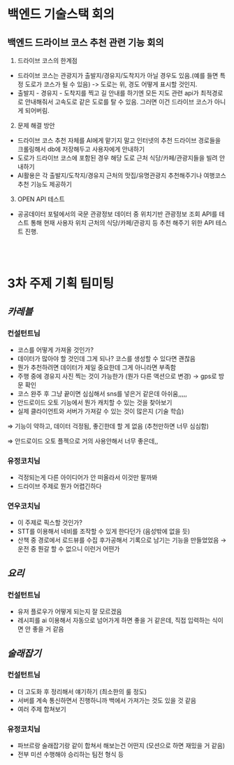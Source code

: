 # 백엔드 기술스택 회의

## 백엔드 드라이브 코스 추천 관련 기능 회의

1. 드라이브 코스의 한계점

- 드라이브 코스는 관광지가 출발지/경유지/도착지가 아닐 경우도 있음.(예를 들면 특정 도로가 코스가 될 수 있음) -> 도로는 위, 경도 어떻게 표시할 것인지.
- 출발지 - 경유지 - 도착지를 찍고 길 안내를 하기엔 모든 지도 관련 api가 최적경로로 안내해줘서 고속도로 같은 도로를 탈 수 있음. 그러면 이건 드라이브 코스가 아니게 되어버림.

2. 문제 해결 방안

- 드라이브 코스 추천 자체를 AI에게 맡기지 말고 인터넷의 추천 드라이브 경로들을 크롤링해서 db에 저장해두고 사용자에게 안내하기
- 도로가 드라이브 코스에 포함된 경우 해당 도로 근처 식당/카페/관광지들을 빌려 안내하기
- AI활용은 각 출발지/도착지/경유지 근처의 맛집/유명관광지 추천해주기나 여행코스 추천 기능도 제공하기

3. OPEN API 테스트

- 공공데이터 포털에서의 국문 관광정보 데이터 중 위치기반 관광정보 조회 API를 테스트 통해 현재 사용자 위치 근처의 식당/카페/관광지 등 추천 해주기 위한 API 테스트 진행.

</br>
</br>

# 3차 주제 기획 팀미팅

## _카레블_

### 컨설턴트님

- 코스를 어떻게 가져올 것인가?
- 데이터가 많아야 할 것인데 그게 되나? 코스를 생성할 수 있다면 괜찮음
- 뭔가 추천하려면 데이터가 제일 중요한데 그게 아니라면 부족함
- 주행 중에 경유지 사진 찍는 것이 가능한가 (뭔가 다른 액션으로 변경) → gps로 방문 확인
- 코스 완주 후 그냥 끝이면 심심해서 sns를 넣은거 같은데 아쉬움,,,,,
- 안드로이드 오토 기능에서 뭔가 캐치할 수 있는 것을 찾아보기
- 실제 클라이언트와 서버가 가져갈 수 있는 것이 많은지 (기술 학습)

⇒ 기능이 약하고, 데이터 걱정됨, 좋긴한데 할 게 없음 (추천만하면 너무 심심함)

⇒ 안드로이드 오토 플젝으로 거의 사용안해서 너무 좋은데,,

### 유정코치님

- 걱정되는게 다른 아이디어가 안 떠올라서 이것만 팔까봐
- 드라이브 주제로 뭔가 어렵긴하다

### 연우코치님

- 이 주제로 픽스할 것인가?
- STT를 이용해서 네비를 조작할 수 있게 한다던가 (음성밖에 없을 듯)
- 산책 중 경로에서 로드뷰를 수집 후가공해서 기록으로 남기는 기능을 만들었었음
  → 운전 중 뭔갈 할 수 없으니 이런거 어떤가

## _요리_

### 컨설턴트님

- 유저 플로우가 어떻게 되는지 잘 모르겠음
- 레시피를 ai 이용해서 자동으로 넘어가게 하면 좋을 거 같은데, 직접 입력하는 식이면 안 좋을 거 같음

## _술래잡기_

### 컨설턴트님

- 더 고도화 후 정리해서 얘기하기 (최소한의 룰 정도)
- 서버를 계속 통신하면서 진행하니까 백에서 가져가는 것도 있을 것 같음
- 여러 주제 합쳐보기

### 유정코치님

- 파브르랑 술래잡기랑 같이 합쳐서 해보는건 어떤지 (모션으로 하면 재밌을 거 같음)
- 전부 미션 수행해야 승리하는 팀전 형식 등
